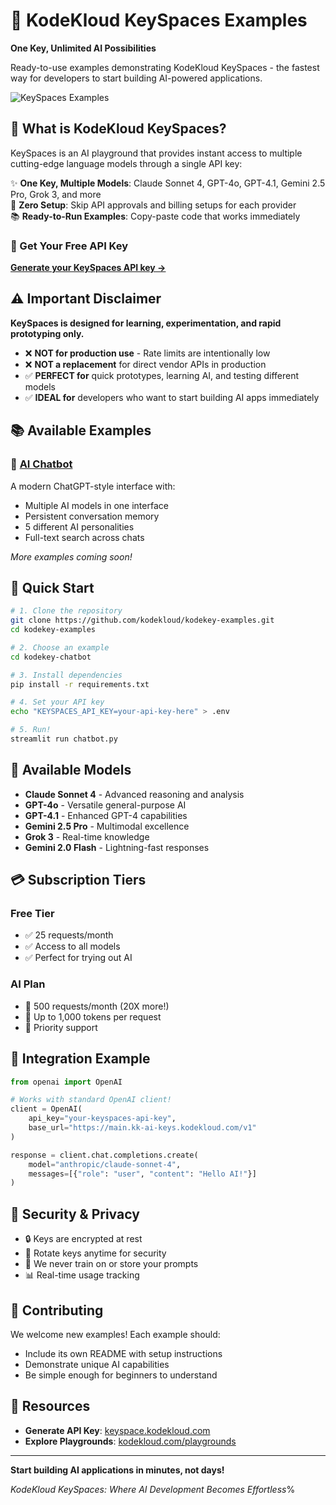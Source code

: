# 🚀 KodeKloud KeySpaces Examples

**One Key, Unlimited AI Possibilities**

Ready-to-use examples demonstrating KodeKloud KeySpaces - the fastest way for developers to start building AI-powered applications.

![KeySpaces Examples](https://res.cloudinary.com/dezmljkdo/image/upload/v1752086507/Screenshot_2025-07-09_at_2.40.54_PM_aairko.png)

## 🌟 What is KodeKloud KeySpaces?

KeySpaces is an AI playground that provides instant access to multiple cutting-edge language models through a single API key:

✨ **One Key, Multiple Models**: Claude Sonnet 4, GPT-4o, GPT-4.1, Gemini 2.5 Pro, Grok 3, and more  
🚀 **Zero Setup**: Skip API approvals and billing setups for each provider  
📚 **Ready-to-Run Examples**: Copy-paste code that works immediately  

### 🔑 Get Your Free API Key
**[Generate your KeySpaces API key →](https://learn.kodekloud.com/user/playgrounds/keyspace)**

## ⚠️ Important Disclaimer

**KeySpaces is designed for learning, experimentation, and rapid prototyping only.**

- ❌ **NOT for production use** - Rate limits are intentionally low
- ❌ **NOT a replacement** for direct vendor APIs in production
- ✅ **PERFECT for** quick prototypes, learning AI, and testing different models
- ✅ **IDEAL for** developers who want to start building AI apps immediately

## 📚 Available Examples

### 🤖 [AI Chatbot](./kodekey-chatbot/)
A modern ChatGPT-style interface with:
- Multiple AI models in one interface
- Persistent conversation memory
- 5 different AI personalities
- Full-text search across chats

*More examples coming soon!*

## 🚀 Quick Start

```bash
# 1. Clone the repository
git clone https://github.com/kodekloud/kodekey-examples.git
cd kodekey-examples

# 2. Choose an example
cd kodekey-chatbot

# 3. Install dependencies
pip install -r requirements.txt

# 4. Set your API key
echo "KEYSPACES_API_KEY=your-api-key-here" > .env

# 5. Run!
streamlit run chatbot.py
```

## 🤖 Available Models

- **Claude Sonnet 4** - Advanced reasoning and analysis
- **GPT-4o** - Versatile general-purpose AI
- **GPT-4.1** - Enhanced GPT-4 capabilities
- **Gemini 2.5 Pro** - Multimodal excellence
- **Grok 3** - Real-time knowledge
- **Gemini 2.0 Flash** - Lightning-fast responses

## 💳 Subscription Tiers

### Free Tier
- ✅ 25 requests/month
- ✅ Access to all models
- ✅ Perfect for trying out AI

### AI Plan
- 🚀 500 requests/month (20X more!)
- 🚀 Up to 1,000 tokens per request
- 🚀 Priority support

## 🔧 Integration Example

```python
from openai import OpenAI

# Works with standard OpenAI client!
client = OpenAI(
    api_key="your-keyspaces-api-key",
    base_url="https://main.kk-ai-keys.kodekloud.com/v1"
)

response = client.chat.completions.create(
    model="anthropic/claude-sonnet-4",
    messages=[{"role": "user", "content": "Hello AI!"}]
)
```

## 🔐 Security & Privacy

- 🔒 Keys are encrypted at rest
- 🔄 Rotate keys anytime for security
- 🚫 We never train on or store your prompts
- 📊 Real-time usage tracking

## 🤝 Contributing

We welcome new examples! Each example should:
- Include its own README with setup instructions
- Demonstrate unique AI capabilities
- Be simple enough for beginners to understand

## 🔗 Resources

- **Generate API Key**: [keyspace.kodekloud.com](https://learn.kodekloud.com/user/playgrounds/keyspace)
- **Explore Playgrounds**: [kodekloud.com/playgrounds](https://kodekloud.com/playgrounds/)

---

**Start building AI applications in minutes, not days!**

*KodeKloud KeySpaces: Where AI Development Becomes Effortless*%   
